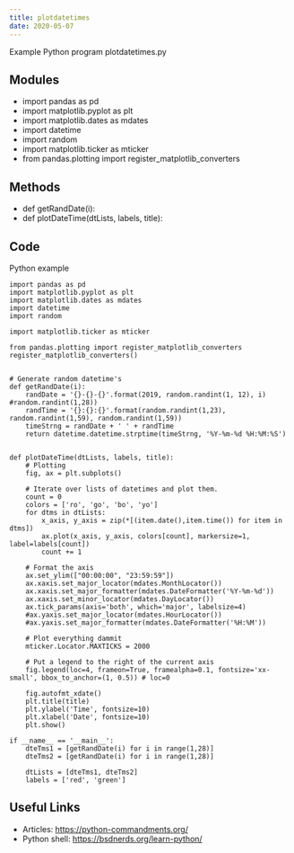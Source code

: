 ```yaml
---
title: plotdatetimes
date: 2020-05-07
---
```

Example Python program plotdatetimes.py

## Modules

* import pandas as pd
* import matplotlib.pyplot as plt
* import matplotlib.dates as mdates
* import datetime
* import random
* import matplotlib.ticker as mticker
* from pandas.plotting import register_matplotlib_converters

## Methods

* def getRandDate(i):
* def plotDateTime(dtLists, labels, title): 

## Code

Python example

    import pandas as pd
    import matplotlib.pyplot as plt
    import matplotlib.dates as mdates
    import datetime
    import random
    
    import matplotlib.ticker as mticker
    
    from pandas.plotting import register_matplotlib_converters
    register_matplotlib_converters()
    
    
    # Generate random datetime's
    def getRandDate(i):
    	randDate = '{}-{}-{}'.format(2019, random.randint(1, 12), i) #random.randint(1,28))
    	randTime = '{}:{}:{}'.format(random.randint(1,23), random.randint(1,59), random.randint(1,59))
    	timeStrng = randDate + ' ' + randTime
    	return datetime.datetime.strptime(timeStrng, '%Y-%m-%d %H:%M:%S')
    
    
    def plotDateTime(dtLists, labels, title): 
    	# Plotting
    	fig, ax = plt.subplots()
    
    	# Iterate over lists of datetimes and plot them. 
    	count = 0 
    	colors = ['ro', 'go', 'bo', 'yo']
    	for dtms in dtLists:
    		x_axis, y_axis = zip(*[(item.date(),item.time()) for item in dtms])
    		ax.plot(x_axis, y_axis, colors[count], markersize=1, label=labels[count])
    		count += 1
    
    	# Format the axis
    	ax.set_ylim(["00:00:00", "23:59:59"])
    	ax.xaxis.set_major_locator(mdates.MonthLocator())
    	ax.xaxis.set_major_formatter(mdates.DateFormatter('%Y-%m-%d')) 
    	ax.xaxis.set_minor_locator(mdates.DayLocator())
    	ax.tick_params(axis='both', which='major', labelsize=4)
    	#ax.yaxis.set_major_locator(mdates.HourLocator()) 
    	#ax.yaxis.set_major_formatter(mdates.DateFormatter('%H:%M'))
    
    	# Plot everything dammit
    	mticker.Locator.MAXTICKS = 2000
    
    	# Put a legend to the right of the current axis
    	fig.legend(loc=4, frameon=True, framealpha=0.1, fontsize='xx-small', bbox_to_anchor=(1, 0.5)) # loc=0
    
    	fig.autofmt_xdate()
    	plt.title(title)
    	plt.ylabel('Time', fontsize=10)
    	plt.xlabel('Date', fontsize=10)
    	plt.show()
    
    if __name__ == '__main__':
    	dteTms1 = [getRandDate(i) for i in range(1,28)]
    	dteTms2 = [getRandDate(i) for i in range(1,28)]
    
    	dtLists = [dteTms1, dteTms2]
    	labels = ['red', 'green']
    
    
    
    
    

## Useful Links

- Articles: https://python-commandments.org/
- Python shell: https://bsdnerds.org/learn-python/
